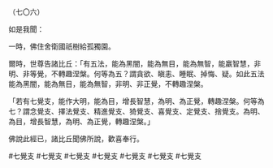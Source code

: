 （七〇六）

如是我聞：

一時，佛住舍衛國祇樹給孤獨園。

爾時，世尊告諸比丘：「有五法，能為黑闇，能為無目，能為無智，能羸智慧，非明、非等覺，不轉趣涅槃。何等為五？謂貪欲、瞋恚、睡眠、掉悔、疑。如此五法能為黑闇，能為無目，能為無智，非明、非正覺，不轉趣涅槃。

「若有七覺支，能作大明，能為目，增長智慧，為明、為正覺，轉趣涅槃。何等為七？謂念覺支、擇法覺支、精進覺支、猗覺支、喜覺支、定覺支、捨覺支。為明、為目，增長智慧，為明、為正覺，轉趣涅槃。」

佛說此經已，諸比丘聞佛所說，歡喜奉行。



#七覺支
#七覺支
#七覺支
#七覺支
#七覺支
#七覺支
#七覺支
